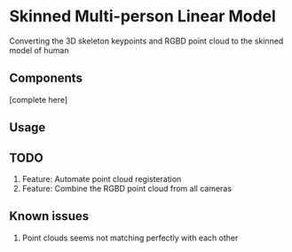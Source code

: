 # Skinned Multi-person Linear Model

Converting the 3D skeleton keypoints and RGBD point cloud to the skinned model of human

## Components

[complete here]


## Usage


## TODO

1. Feature: Automate point cloud registeration
1. Feature: Combine the RGBD point cloud from all cameras


## Known issues

1. Point clouds seems not matching perfectly with each other
